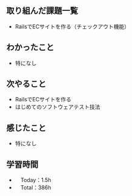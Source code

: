 ## 取り組んだ課題一覧
- RailsでECサイトを作る（チェックアウト機能）
 
## わかったこと 
- 特になし
 
## 次やること
- RailsでECサイトを作る
- はじめてのソフトウェアテスト技法

## 感じたこと
- 特になし
  
## 学習時間
- 　Today：1.5h
- 　Total：386h
